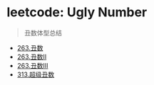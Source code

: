 # leetcode: Ugly Number

> 丑数体型总结

- [263.丑数](https://leetcode.cn/problems/ugly-number/description/)
- [263.丑数II](https://leetcode.cn/problems/ugly-number-ii/description/)
- [263.丑数III](https://leetcode.cn/problems/ugly-number-iii/description/)
- [313.超级丑数](https://leetcode.cn/problems/super-ugly-number/description/)
